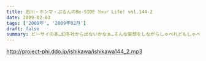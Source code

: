 ```yaml
---
title: 石川・ホンマ・ぶるんのBe-SIDE Your Life! vol.144-2
date: 2009-02-03
tags: ['2009年', '2009年02月']
draft: false
summary: ビーサイの本…幻冬社から出ないかなぁ…そんな妄想をしながらしゃべれどもしゃべれども…な三人なのです。NAMAE
---
```


http://project-phi.ddo.jp/ishikawa/ishikawa144_2.mp3
